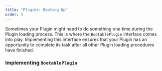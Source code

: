 ```yaml
---
title: "Plugins: Booting Up"
order: 5
---
```

Sometimes your Plugin might need to do something one time during the Plugin loading process. This is where the 
`BootablePlugin` interface comes into play. Implementing this interface ensures that your Plugin has an opportunity to 
complete its task after all other Plugin loading procedures have finished.

### Implementing `BootablePlugin`

